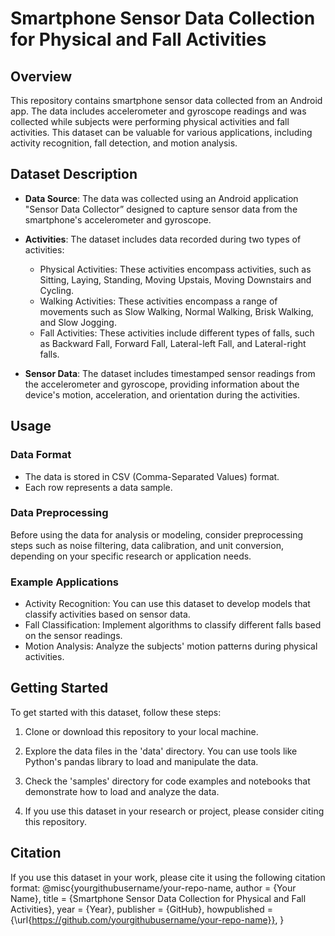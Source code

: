 # Smartphone Sensor Data Collection for Physical and Fall Activities

## Overview

This repository contains smartphone sensor data collected from an Android app. The data includes accelerometer and gyroscope readings and was collected while subjects were performing physical activities and fall activities. This dataset can be valuable for various applications, including activity recognition, fall detection, and motion analysis.

## Dataset Description

- **Data Source**: The data was collected using an Android application "Sensor Data Collector” designed to capture sensor data from the smartphone's accelerometer and gyroscope.

- **Activities**: The dataset includes data recorded during two types of activities:
  - Physical Activities: These activities encompass activities, such as Sitting, Laying, Standing, Moving Upstais, Moving Downstairs and Cycling.
  - Walking Activities: These activities encompass a range of movements such as Slow Walking, Normal Walking, Brisk Walking, and Slow Jogging.
  - Fall Activities: These activities include different types of falls, such as Backward Fall, Forward Fall, Lateral-left Fall, and Lateral-right falls.

- **Sensor Data**: The dataset includes timestamped sensor readings from the accelerometer and gyroscope, providing information about the device's motion, acceleration, and orientation during the activities.

## Usage

### Data Format

- The data is stored in CSV (Comma-Separated Values) format.
- Each row represents a data sample.

### Data Preprocessing

Before using the data for analysis or modeling, consider preprocessing steps such as noise filtering, data calibration, and unit conversion, depending on your specific research or application needs.

### Example Applications

- Activity Recognition: You can use this dataset to develop models that classify activities based on sensor data.
- Fall Classification: Implement algorithms to classify different falls based on the sensor readings.
- Motion Analysis: Analyze the subjects' motion patterns during physical activities.

## Getting Started

To get started with this dataset, follow these steps:

1. Clone or download this repository to your local machine.

2. Explore the data files in the 'data' directory. You can use tools like Python's pandas library to load and manipulate the data.

3. Check the 'samples' directory for code examples and notebooks that demonstrate how to load and analyze the data.

4. If you use this dataset in your research or project, please consider citing this repository.

## Citation

If you use this dataset in your work, please cite it using the following citation format:
@misc{yourgithubusername/your-repo-name,
author = {Your Name},
title = {Smartphone Sensor Data Collection for Physical and Fall Activities},
year = {Year},
publisher = {GitHub},
howpublished = {\url{https://github.com/yourgithubusername/your-repo-name}},
}
